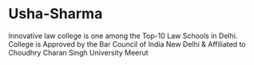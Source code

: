 Usha-Sharma
===========

Innovative law college is one among the Top-10 Law Schools in Delhi. College is Approved by the Bar Council of India New Delhi &amp; Affiliated to Choudhry Charan Singh University Meerut
